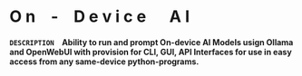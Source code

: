# O n &ensp; - &ensp; D e v i c e &emsp; A I

#### **`DESCRIPTION`** &ensp; Ability to run and prompt On-device AI Models usign Ollama and OpenWebUI with provision for CLI, GUI, API Interfaces for use in easy access from any same-device python-programs.
